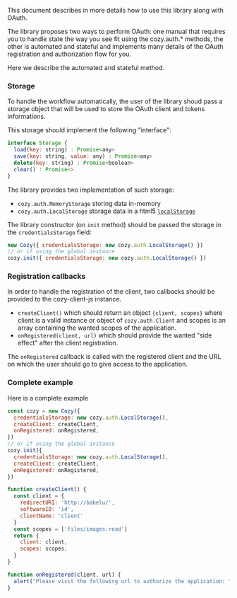 This document describes in more details how to use this library along with OAuth.

The library proposes two ways to perform OAuth: one manual that requires you to handle state the way you see fit using the cozy.auth.* methods, the other is automated and stateful and implements many details of the OAuth registration and authorization flow for you.

Here we describe the automated and stateful method.

### Storage

To handle the workflow automatically, the user of the library shoud pass a storage object that will be used to store the OAuth client and tokens informations.

This storage should implement the following "interface":

```js
interface Storage {
  load(key: string) : Promise<any>
  save(key: string, value: any) : Promise<any>
  delete(key: string) : Promise<boolean>
  clear() : Promise<>
}
```

The library provides two implementation of such storage:
  - `cozy.auth.MemoryStorage` storing data in-memory
  - `cozy.auth.LocalStorage` storage data in a html5 [`localStorage`](https://developer.mozilla.org/en/docs/Web/API/Window/localStorage)

The library constructor (on `init` method) should be passed the storage in the `credentialsStorage` field:

```js
new Cozy({ credentialsStorage: new cozy.auth.LocalStorage() })
// or if using the global instance
cozy.init({ credentialsStorage: new cozy.auth.LocalStorage() })
```


### Registration callbacks

In order to handle the registration of the client, two callbacks should be provided to the cozy-client-js instance.

  - `createClient()` which should return an object `{client, scopes}` where client is a valid instance or object of `cozy.auth.Client` and scopes is an array containing the wanted scopes of the application.
  - `onRegistered(client, url)` which should provide the wanted "side effect" after the client registration.

The `onRegistered` callback is called with the registered client and the URL on which the user should go to give access to the application.

### Complete example

Here is a complete example

```js
const cozy = new Cozy({
  credentialsStorage: new cozy.auth.LocalStorage(),
  createClient: createClient,
  onRegistered: onRegistered,
})
// or if using the global instance
cozy.init({
  credentialsStorage: new cozy.auth.LocalStorage(),
  createClient: createClient,
  onRegistered: onRegistered,
})

function createClient() {
  const client = {
    redirectURI: 'http://babelu/',
    softwareID: 'id',
    clientName: 'client'
  }
  const scopes = ['files/images:read']
  return {
    client: client,
    scopes: scopes,
  }
}

function onRegistered(client, url) {
  alert("Please visit the following url to authorize the application: ": url)
}
```
